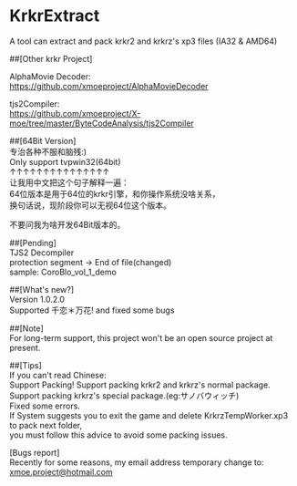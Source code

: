 # KrkrExtract
A tool can extract and pack krkr2 and krkrz's xp3 files (IA32 & AMD64)  

##[Other krkr Project]  
 
AlphaMovie Decoder:  
https://github.com/xmoeproject/AlphaMovieDecoder

tjs2Compiler:  
https://github.com/xmoeproject/X-moe/tree/master/ByteCodeAnalysis/tjs2Compiler

##[64Bit Version]  
专治各种不服和脑残:)  
Only support tvpwin32(64bit)  
↑↑↑↑↑↑↑↑↑↑↑↑↑↑↑  
让我用中文把这个句子解释一遍：  
64位版本是用于64位的krkr引擎，和你操作系统没啥关系，  
换句话说，现阶段你可以无视64位这个版本。  

不要问我为啥开发64Bit版本的。  
   
##[Pending]  
TJS2 Decompiler  
protection segment -> End of file(changed)  
sample: CoroBlo_vol_1_demo  

##[What's new?]  
Version 1.0.2.0  
Supported 千恋＊万花! and fixed some bugs  

##[Note]  
For long-term support, this project won't be an open source project at present.


##[Tips]  
If you can't read Chinese:  
Support Packing! 
Support packing krkr2 and krkrz's normal package.  
Support packing krkrz's special package.(eg:サノバウィッチ)  
Fixed some errors.  
If System suggests you to exit the game and delete KrkrzTempWorker.xp3 to pack next folder,  
you must follow this advice to avoid some packing issues.  

[Bugs report]  
Recently for some reasons, my email address temporary change to: xmoe.project@hotmail.com



